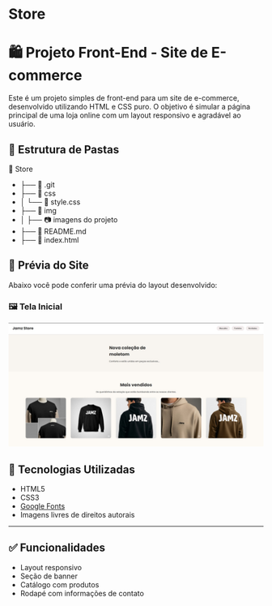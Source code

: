 # Store

# 🛍️ Projeto Front-End - Site de E-commerce

Este é um projeto simples de front-end para um site de e-commerce, desenvolvido utilizando HTML e CSS puro. O objetivo é simular a página principal de uma loja online com um layout responsivo e agradável ao usuário.

## 📁 Estrutura de Pastas

📁 Store  
- ├── 📁 .git  
- ├── 📁 css  
- │ └── 📄 style.css  
- ├── 📁 img  
- │ ├── 📷 imagens do projeto  
- ├── 📄 README.md  
- ├── 📄 index.html  

## 📸 Prévia do Site

Abaixo você pode conferir uma prévia do layout desenvolvido:

### 🖼️ Tela Inicial  

<p align="center">
  <img src="img/wesiteprint.jpg" alt="Screenshot da tela inicial" width="600">
</p>

## 🧰 Tecnologias Utilizadas

- HTML5  
- CSS3  
- [Google Fonts](https://fonts.google.com/)  
- Imagens livres de direitos autorais  

---

## ✅ Funcionalidades

- Layout responsivo  
- Seção de banner  
- Catálogo com produtos  
- Rodapé com informações de contato
